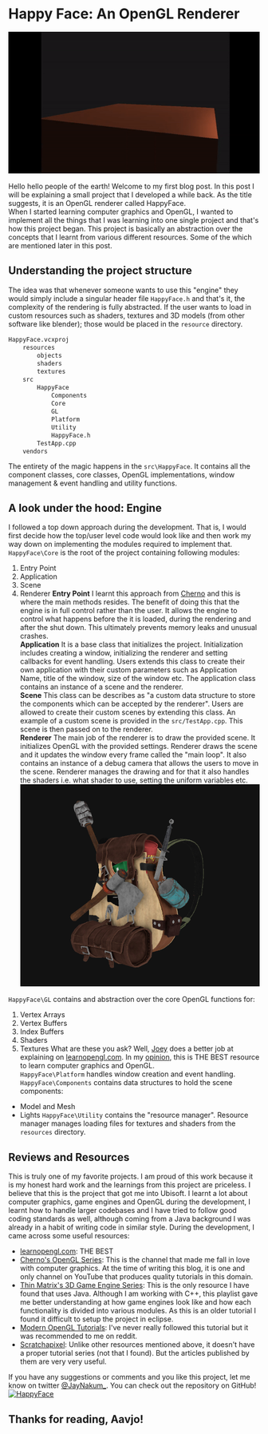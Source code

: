 # Happy Face: An OpenGL Renderer

![](./assets/shader.gif)

Hello hello people of the earth! Welcome to my first blog post. In this post I will be explaining a small project that I developed a while back. As the title suggests, it is an OpenGL renderer called HappyFace.  
When I started learning computer graphics and OpenGL, I wanted to implement all the things that I was learning into one single project and that's how this project began. This project is basically an abstraction over the concepts that I learnt from various different resources. Some of the which are mentioned later in this post.
## Understanding the project structure
The idea was that whenever someone wants to use this "engine" they would simply include a singular header file `HappyFace.h` and that's it, the complexity of the rendering is fully abstracted. If the user wants to load in custom resources such as shaders, textures and 3D models (from other software like blender); those would be placed in the `resource` directory.
```
HappyFace.vcxproj
	resources
		objects
		shaders
		textures
	src
		HappyFace
			Components
			Core
			GL
			Platform
			Utility
			HappyFace.h
		TestApp.cpp
	vendors
```
The entirety of the magic happens in the `src\HappyFace`. It contains all the component classes, core classes, OpenGL implementations, window management & event handling and utility functions.
## A look under the hood: Engine
I followed a top down approach during the development. That is, I would first decide how the top/user level code would look like and then work my way down on implementing the modules required to implement that.  
`HappyFace\Core` is the root of the project containing following modules:
1. Entry Point
2. Application
3. Scene
4. Renderer
**Entry Point**
I learnt this approach from [Cherno](https://www.youtube.com/@TheCherno) and this is where the main methods resides. The benefit of doing this that the engine is in full control rather than the user. It allows the engine to control what happens before the it is loaded, during the rendering and after the shut down. This ultimately prevents memory leaks and unusual crashes.  
**Application**
It is a base class that initializes the project. Initialization includes creating a window, initializing the renderer and setting callbacks for event handling. Users extends this class to create their own application with their custom parameters such as Application Name, title of the window, size of the window etc. The application class contains an instance of a scene and the renderer.  
**Scene**
This class can be describes as "a custom data structure to store the components which can be accepted by the renderer". Users are allowed to create their custom scenes by extending this class. An example of a custom scene is provided in the `src/TestApp.cpp`. This scene is then passed on to the renderer.  
**Renderer**
The main job of the renderer is to draw the provided scene. It initializes OpenGL with the provided settings. Renderer draws the scene and it updates the window every frame called the "main loop". It also contains an instance of a debug camera that allows the users to move in the scene. Renderer manages the drawing and for that it also handles the shaders i.e. what shader to use, setting the uniform variables etc.  
![models.png](./assets/models.png)

`HappyFace\GL` contains and abstraction over the core OpenGL functions for:
1. Vertex Arrays
2. Vertex Buffers
3. Index Buffers
4. Shaders
5. Textures
What are these you ask? Well, [Joey](https://twitter.com/JoeyDeVriez) does a better job at explaining on [learnopengl.com](https://learnopengl.com/). In my [opinion](https://x.com/JayNakum_/status/1575728655640076289), this is THE BEST resource to learn computer graphics and OpenGL.  
`HappyFace\Platform` handles window creation and event handling.  
`HappyFace\Components` contains data structures to hold the scene components:
- Model and Mesh
- Lights
`HappyFace\Utility` contains the "resource manager". Resource manager manages loading files for textures and shaders from the `resources` directory.
## Reviews and Resources
This is truly one of my favorite projects. I am proud of this work because it is my honest hard work and the learnings from this project are priceless. I believe that this is the project that got me into Ubisoft. I learnt a lot about computer graphics, game engines and OpenGL during the development, I learnt how to handle larger codebases and I have tried to follow good coding standards as well, although coming from a Java background I was already in a habit of writing code in similar style. During the development, I came across some useful resources:
- [learnopengl.com](https://learnopengl.com/): THE BEST
- [Cherno's OpenGL Series](https://youtube.com/playlist?list=PLlrATfBNZ98foTJPJ_Ev03o2oq3-GGOS2&si=0UgJomgpfAWVqDaM): This is the channel that made me fall in love with computer graphics. At the time of writing this blog, it is one and only channel on YouTube that produces quality tutorials in this domain.
- [Thin Matrix's 3D Game Engine Series](https://www.youtube.com/playlist?list=PLRIWtICgwaX0u7Rf9zkZhLoLuZVfUksDP): This is the only resource I have found that uses Java. Although I am working with C++, this playlist gave me better understanding at how game engines look like and how each functionality is divided into various modules. As this is an older tutorial I found it difficult to setup the project in eclipse.
- [Modern OpenGL Tutorials](https://ogldev.org/): I've never really followed this tutorial but it was recommended to me on reddit.
- [Scratchapixel](https://www.scratchapixel.com): Unlike other resources mentioned above, it doesn't have a proper tutorial series (not that I found). But the articles published by them are very very useful.

If you have any suggestions or comments and you like this project, let me know on twitter [@JayNakum_](https://twitter.com/JayNakum_). You can check out the repository on GitHub!  
[![HappyFace](https://github-readme-stats.vercel.app/api/pin/?username=JayNakum&repo=HappyFace)](https://github.com/JayNakum/HappyFace)
## Thanks for reading, Aavjo!
